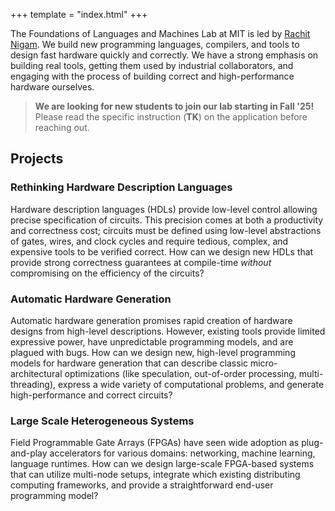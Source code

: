 +++
template = "index.html"
+++

The Foundations of Languages and Machines Lab at MIT is led by [Rachit Nigam][rachit]. We build new programming languages, compilers, and tools to design fast hardware quickly and correctly.
We have a strong emphasis on building real tools, getting them used by industrial collaborators, and engaging with the process of building correct and high-performance hardware ourselves.

> **We are looking for new students to join our lab starting in Fall '25!** Please read the specific instruction (**TK**) on the application before reaching out.

## Projects

### Rethinking Hardware Description Languages
Hardware description languages (HDLs) provide low-level control allowing precise specification of circuits.
This precision comes at both a productivity and correctness cost; circuits must be defined using low-level abstractions of gates, wires, and clock cycles and require tedious, complex, and expensive tools to be verified correct.
How can we design new HDLs that provide strong correctness guarantees at compile-time *without* compromising on the efficiency of the circuits?

### Automatic Hardware Generation
Automatic hardware generation promises rapid creation of hardware designs from high-level descriptions.
However, existing tools provide limited expressive power, have unpredictable programming models, and are plagued with bugs.
How can we design new, high-level programming models for hardware generation that can describe classic micro-architectural optimizations (like speculation, out-of-order processing, multi-threading), express a wide variety of computational problems, and generate high-performance and correct circuits?


### Large Scale Heterogeneous Systems
Field Programmable Gate Arrays (FPGAs) have seen wide adoption as plug-and-play accelerators for various domains: networking, machine learning, language runtimes.
How can we design large-scale FPGA-based systems that can utilize multi-node setups, integrate which existing distributing computing frameworks, and provide a straightforward end-user programming model?

[rachit]: https://rachit.pl
